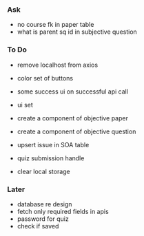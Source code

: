 ### Ask
- no course fk in paper table
- what is parent sq id in subjective question


### To Do
- remove localhost from axios
- color set of buttons
- some success ui on successful api call
- ui set

- create a component of objective paper
- create a component of objective question
- upsert issue in SOA table
- quiz submission handle
- clear local storage

### Later
- database re design
- fetch only required fields in apis
- password for quiz
- check if saved